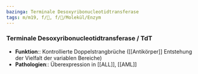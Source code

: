 ```yaml
---
bazinga: Terminale Desoxyribonucleotidtransferase
tags: m/m19, f/🧪, f/🧪/Molekül/Enzym
---
```

### Terminale Desoxyribonucleotidtransferase / TdT
- **Funktion**:: Kontrollierte Doppelstrangbrüche ([[Antikörper]] Entstehung der Vielfalt der variablen Bereiche)
- **Pathologien**:: Überexpression in [[ALL]], [[AML]]
